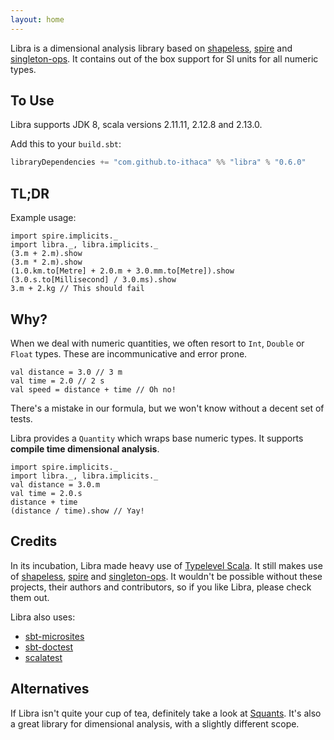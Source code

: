 ```yaml
---
layout: home
---
```


Libra is a dimensional analysis library based on [shapeless](https://github.com/milessabin/shapeless), [spire](https://github.com/non/spire) and [singleton-ops](https://github.com/fthomas/singleton-ops).  It contains out of the box support for SI units for all numeric types.

## To Use

Libra supports JDK 8, scala versions 2.11.11, 2.12.8 and 2.13.0.

Add this to your `build.sbt`:

```scala
libraryDependencies += "com.github.to-ithaca" %% "libra" % "0.6.0"
```

## TL;DR

Example usage:

```tut:nofail:book
import spire.implicits._
import libra._, libra.implicits._
(3.m + 2.m).show
(3.m * 2.m).show
(1.0.km.to[Metre] + 2.0.m + 3.0.mm.to[Metre]).show
(3.0.s.to[Millisecond] / 3.0.ms).show
3.m + 2.kg // This should fail
```

## Why?
When we deal with numeric quantities, we often resort to `Int`, `Double` or `Float` types.
These are incommunicative and error prone.

```tut:book
val distance = 3.0 // 3 m
val time = 2.0 // 2 s
val speed = distance + time // Oh no!
```

There's a mistake in our formula, but we won't know without a decent set of tests.

Libra provides a `Quantity` which wraps base numeric types.  It supports **compile time dimensional analysis**.

```tut:nofail:book
import spire.implicits._
import libra._, libra.implicits._
val distance = 3.0.m
val time = 2.0.s
distance + time
(distance / time).show // Yay!
```

## Credits

In its incubation, Libra made heavy use of [Typelevel Scala](https://github.com/typelevel/scala).  It still makes use of [shapeless](https://github.com/milessabin/shapeless), [spire](https://github.com/non/spire) and [singleton-ops](https://github.com/fthomas/singleton-ops).  It wouldn't be possible without these projects, their authors and contributors, so if you like Libra, please check them out.

Libra also uses:

 - [sbt-microsites](https://github.com/47deg/sbt-microsites)
 - [sbt-doctest](https://github.com/tkawachi/sbt-doctest)
 - [scalatest](https://github.com/scalatest/scalatest)

## Alternatives

If Libra isn't quite your cup of tea, definitely take a look at [Squants](https://github.com/typelevel/squants).  It's also a great library for dimensional analysis, with a slightly different scope.
